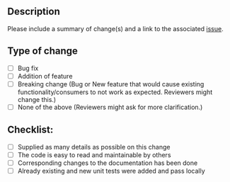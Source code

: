 ## Description
Please include a summary of change(s) and a link to the associated [issue](../../issues).

## Type of change
- [ ] Bug fix
- [ ] Addition of feature
- [ ] Breaking change (Bug or New feature that would cause existing functionality/consumers to not work as expected. Reviewers might change this.)
- [ ] None of the above (Reviewers might ask for more clarification.)

## Checklist:
- [ ] Supplied as many details as possible on this change
- [ ] The code is easy to read and maintainable by others
- [ ] Corresponding changes to the documentation has been done
- [ ] Already existing and new unit tests were added and pass locally
